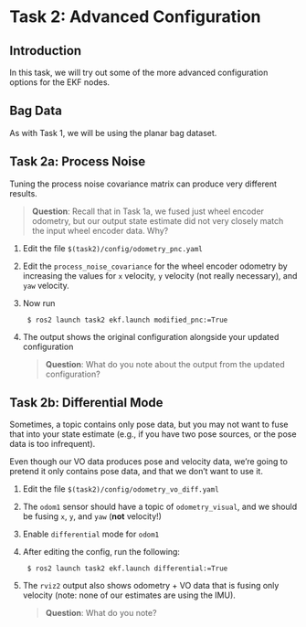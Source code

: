 # Task 2: Advanced Configuration

## Introduction

In this task, we will try out some of the more advanced configuration options for the EKF nodes.

## Bag Data

As with Task 1, we will be using the planar bag dataset.

## Task 2a: Process Noise

Tuning the process noise covariance matrix can produce very different results.

> **Question**: Recall that in Task 1a, we fused just wheel encoder odometry, but our output state estimate did not very closely match the input wheel encoder data.
Why?

1. Edit the file `$(task2)/config/odometry_pnc.yaml`
1. Edit the `process_noise_covariance` for the wheel encoder odometry by increasing the values for `x` velocity, `y` velocity (not really necessary), and `yaw` velocity.
1. Now run

        $ ros2 launch task2 ekf.launch modified_pnc:=True

1. The output shows the original configuration alongside your updated configuration

    > **Question**: What do you note about the output from the updated configuration?

## Task 2b: Differential Mode

Sometimes, a topic contains only pose data, but you may not want to fuse that into your state estimate (e.g., if you have two pose sources, or the pose data is too infrequent).

Even though our VO data produces pose and velocity data, we’re going to pretend it only contains pose data, and that we don’t want to use it.

1. Edit the file `$(task2)/config/odometry_vo_diff.yaml`
1. The `odom1` sensor should have a topic of `odometry_visual`, and we should be fusing `x`, `y`, and `yaw` (**not** velocity!)
1. Enable `differential` mode for `odom1`
1. After editing the config, run the following:

        $ ros2 launch task2 ekf.launch differential:=True

1. The `rviz2` output also shows odometry + VO data that is fusing only velocity (note: none of our estimates are using the IMU).

    > **Question**: What do you note?